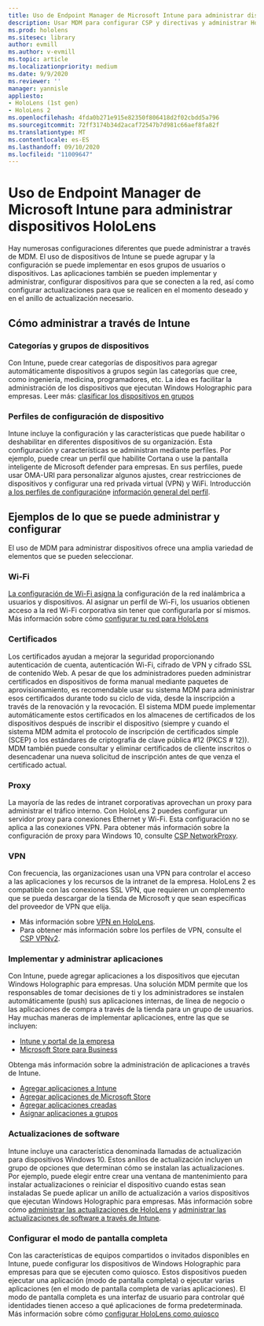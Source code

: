 ```yaml
---
title: Uso de Endpoint Manager de Microsoft Intune para administrar dispositivos HoloLens
description: Usar MDM para configurar CSP y directivas y administrar HoloLens a escala.
ms.prod: hololens
ms.sitesec: library
author: evmill
ms.author: v-evmill
ms.topic: article
ms.localizationpriority: medium
ms.date: 9/9/2020
ms.reviewer: ''
manager: yannisle
appliesto:
- HoloLens (1st gen)
- HoloLens 2
ms.openlocfilehash: 4fda0b271e915e82350f806418d2f02cbdd5a796
ms.sourcegitcommit: 72ff3174b34d2acaf72547b7d981c66aef8fa82f
ms.translationtype: MT
ms.contentlocale: es-ES
ms.lasthandoff: 09/10/2020
ms.locfileid: "11009647"
---
```

# Uso de Endpoint Manager de Microsoft Intune para administrar dispositivos HoloLens

Hay numerosas configuraciones diferentes que puede administrar a través de MDM. El uso de dispositivos de Intune se puede agrupar y la configuración se puede implementar en esos grupos de usuarios o dispositivos. Las aplicaciones también se pueden implementar y administrar, configurar dispositivos para que se conecten a la red, así como configurar actualizaciones para que se realicen en el momento deseado y en el anillo de actualización necesario. 

## Cómo administrar a través de Intune

### Categorías y grupos de dispositivos
Con Intune, puede crear categorías de dispositivos para agregar automáticamente dispositivos a grupos según las categorías que cree, como ingeniería, medicina, programadores, etc. La idea es facilitar la administración de los dispositivos que ejecutan Windows Holographic para empresas.
Leer más: [clasificar los dispositivos en grupos](https://docs.microsoft.com/mem/intune/enrollment/device-group-mapping)

### Perfiles de configuración de dispositivo
Intune incluye la configuración y las características que puede habilitar o deshabilitar en diferentes dispositivos de su organización. Esta configuración y características se administran mediante perfiles. Por ejemplo, puede crear un perfil que habilite Cortana o use la pantalla inteligente de Microsoft defender para empresas.
En sus perfiles, puede usar OMA-URI para personalizar algunos ajustes, crear restricciones de dispositivos y configurar una red privada virtual (VPN) y WiFi.
Introducción [a los perfiles de configuración](https://docs.microsoft.com/mem/intune/configuration/device-profiles)e [información general del perfil](https://docs.microsoft.com/mem/intune/configuration/device-profile-create).

## Ejemplos de lo que se puede administrar y configurar

El uso de MDM para administrar dispositivos ofrece una amplia variedad de elementos que se pueden seleccionar. 

### Wi-Fi
[La configuración de Wi-Fi asigna la](https://docs.microsoft.com/mem/intune/configuration/wi-fi-settings-configure) configuración de la red inalámbrica a usuarios y dispositivos. Al asignar un perfil de Wi-Fi, los usuarios obtienen acceso a la red Wi-Fi corporativa sin tener que configurarla por sí mismos.
Más información sobre cómo [configurar tu red para HoloLens](hololens-commercial-infrastructure.md)

### Certificados
Los certificados ayudan a mejorar la seguridad proporcionando autenticación de cuenta, autenticación Wi-Fi, cifrado de VPN y cifrado SSL de contenido Web. A pesar de que los administradores pueden administrar certificados en dispositivos de forma manual mediante paquetes de aprovisionamiento, es recomendable usar su sistema MDM para administrar esos certificados durante todo su ciclo de vida, desde la inscripción a través de la renovación y la revocación. El sistema MDM puede implementar automáticamente estos certificados en los almacenes de certificados de los dispositivos después de inscribir el dispositivo (siempre y cuando el sistema MDM admita el protocolo de inscripción de certificados simple (SCEP) o los estándares de criptografía de clave pública #12 (PKCS # 12)). MDM también puede consultar y eliminar certificados de cliente inscritos o desencadenar una nueva solicitud de inscripción antes de que venza el certificado actual. 

### Proxy
La mayoría de las redes de intranet corporativas aprovechan un proxy para administrar el tráfico interno. Con HoloLens 2 puedes configurar un servidor proxy para conexiones Ethernet y Wi-Fi. Esta configuración no se aplica a las conexiones VPN. Para obtener más información sobre la configuración de proxy para Windows 10, consulte [CSP NetworkProxy](https://docs.microsoft.com/windows/client-management/mdm/networkproxy-csp).

### VPN
Con frecuencia, las organizaciones usan una VPN para controlar el acceso a las aplicaciones y los recursos de la intranet de la empresa. HoloLens 2 es compatible con las conexiones SSL VPN, que requieren un complemento que se pueda descargar de la tienda de Microsoft y que sean específicas del proveedor de VPN que elija. 
- Más información sobre [VPN en HoloLens](hololens-network.md#vpn).
- Para obtener más información sobre los perfiles de VPN, consulte el [CSP VPNv2](https://docs.microsoft.com/windows/client-management/mdm/vpnv2-csp).

### Implementar y administrar aplicaciones
Con Intune, puede agregar aplicaciones a los dispositivos que ejecutan Windows Holographic para empresas. Una solución MDM permite que los responsables de tomar decisiones de ti y los administradores se instalen automáticamente (push) sus aplicaciones internas, de línea de negocio o las aplicaciones de compra a través de la tienda para un grupo de usuarios. Hay muchas maneras de implementar aplicaciones, entre las que se incluyen:
-   [Intune y portal de la empresa]( app-deploy-intune.md)
-   [Microsoft Store para Business]( app-deploy-store-business.md)

Obtenga más información sobre la administración de aplicaciones a través de Intune.
-   [Agregar aplicaciones a Intune](https://docs.microsoft.com/mem/intune/apps/apps-add)
-   [Agregar aplicaciones de Microsoft Store](https://docs.microsoft.com/mem/intune/apps/store-apps-windows)
-   [Agregar aplicaciones creadas](https://docs.microsoft.com/mem/intune/apps/lob-apps-windows)
- [Asignar aplicaciones a grupos](https://docs.microsoft.com/mem/intune/apps/apps-deploy)

### Actualizaciones de software
Intune incluye una característica denominada llamadas de actualización para dispositivos Windows 10. Estos anillos de actualización incluyen un grupo de opciones que determinan cómo se instalan las actualizaciones. Por ejemplo, puede elegir entre crear una ventana de mantenimiento para instalar actualizaciones o reiniciar el dispositivo cuando estas sean instaladas Se puede aplicar un anillo de actualización a varios dispositivos que ejecutan Windows Holographic para empresas.
Más información sobre cómo [administrar las actualizaciones de HoloLens](hololens-updates.md) y [administrar las actualizaciones de software a través de Intune](https://docs.microsoft.com/mem/intune/protect/windows-update-for-business-configure).

### Configurar el modo de pantalla completa
Con las características de equipos compartidos o invitados disponibles en Intune, puede configurar los dispositivos de Windows Holographic para empresas para que se ejecuten como quiosco. Estos dispositivos pueden ejecutar una aplicación (modo de pantalla completa) o ejecutar varias aplicaciones (en el modo de pantalla completa de varias aplicaciones). El modo de pantalla completa es una interfaz de usuario para controlar qué identidades tienen acceso a qué aplicaciones de forma predeterminada.
Más información sobre cómo [configurar HoloLens como quiosco]( hololens-kiosk.md)

